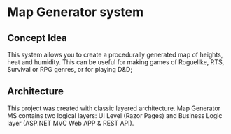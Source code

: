 # Map Generator system

## Concept Idea

This system allows you to create a procedurally generated map of heights, heat and humidity. This can be useful for making games of RoguelIke, RTS, Survival or RPG genres, or for playing D&D;

## Architecture

This project was created with classic layered architecture. Map Generator MS contains two logical layers: UI Level (Razor
Pages) and Business Logic layer (ASP.NET MVC Web APP & REST API). 
